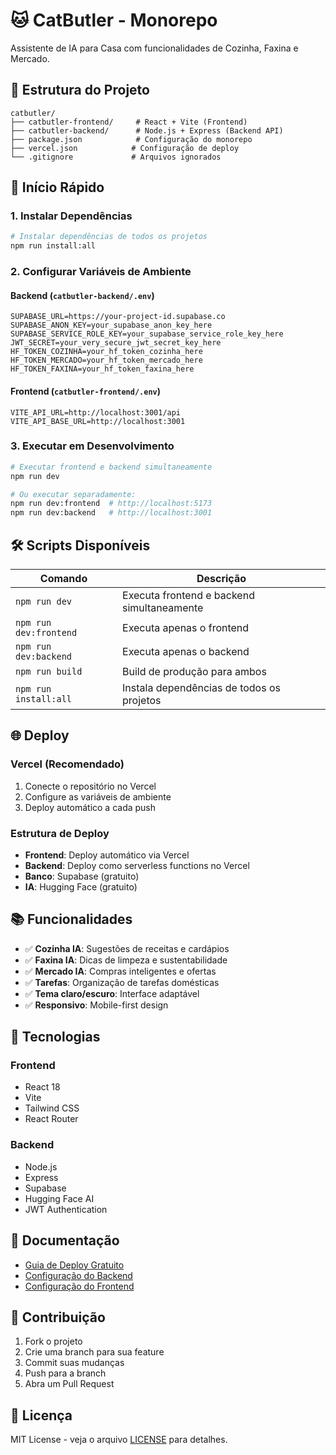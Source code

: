 # 🐱 CatButler - Monorepo

Assistente de IA para Casa com funcionalidades de Cozinha, Faxina e Mercado.

## 📁 Estrutura do Projeto

```
catbutler/
├── catbutler-frontend/     # React + Vite (Frontend)
├── catbutler-backend/      # Node.js + Express (Backend API)
├── package.json            # Configuração do monorepo
├── vercel.json            # Configuração de deploy
└── .gitignore             # Arquivos ignorados
```

## 🚀 Início Rápido

### 1. Instalar Dependências
```bash
# Instalar dependências de todos os projetos
npm run install:all
```

### 2. Configurar Variáveis de Ambiente

#### Backend (`catbutler-backend/.env`)
```env
SUPABASE_URL=https://your-project-id.supabase.co
SUPABASE_ANON_KEY=your_supabase_anon_key_here
SUPABASE_SERVICE_ROLE_KEY=your_supabase_service_role_key_here
JWT_SECRET=your_very_secure_jwt_secret_key_here
HF_TOKEN_COZINHA=your_hf_token_cozinha_here
HF_TOKEN_MERCADO=your_hf_token_mercado_here
HF_TOKEN_FAXINA=your_hf_token_faxina_here
```

#### Frontend (`catbutler-frontend/.env`)
```env
VITE_API_URL=http://localhost:3001/api
VITE_API_BASE_URL=http://localhost:3001
```

### 3. Executar em Desenvolvimento
```bash
# Executar frontend e backend simultaneamente
npm run dev

# Ou executar separadamente:
npm run dev:frontend  # http://localhost:5173
npm run dev:backend   # http://localhost:3001
```

## 🛠️ Scripts Disponíveis

| Comando | Descrição |
|---------|-----------|
| `npm run dev` | Executa frontend e backend simultaneamente |
| `npm run dev:frontend` | Executa apenas o frontend |
| `npm run dev:backend` | Executa apenas o backend |
| `npm run build` | Build de produção para ambos |
| `npm run install:all` | Instala dependências de todos os projetos |

## 🌐 Deploy

### Vercel (Recomendado)
1. Conecte o repositório no Vercel
2. Configure as variáveis de ambiente
3. Deploy automático a cada push

### Estrutura de Deploy
- **Frontend**: Deploy automático via Vercel
- **Backend**: Deploy como serverless functions no Vercel
- **Banco**: Supabase (gratuito)
- **IA**: Hugging Face (gratuito)

## 📚 Funcionalidades

- ✅ **Cozinha IA**: Sugestões de receitas e cardápios
- ✅ **Faxina IA**: Dicas de limpeza e sustentabilidade
- ✅ **Mercado IA**: Compras inteligentes e ofertas
- ✅ **Tarefas**: Organização de tarefas domésticas
- ✅ **Tema claro/escuro**: Interface adaptável
- ✅ **Responsivo**: Mobile-first design

## 🔧 Tecnologias

### Frontend
- React 18
- Vite
- Tailwind CSS
- React Router

### Backend
- Node.js
- Express
- Supabase
- Hugging Face AI
- JWT Authentication

## 📖 Documentação

- [Guia de Deploy Gratuito](./GUIA_DEPLOY_GRATUITO.md)
- [Configuração do Backend](./catbutler-backend/README.md)
- [Configuração do Frontend](./catbutler-frontend/README.md)

## 🤝 Contribuição

1. Fork o projeto
2. Crie uma branch para sua feature
3. Commit suas mudanças
4. Push para a branch
5. Abra um Pull Request

## 📄 Licença

MIT License - veja o arquivo [LICENSE](LICENSE) para detalhes.
